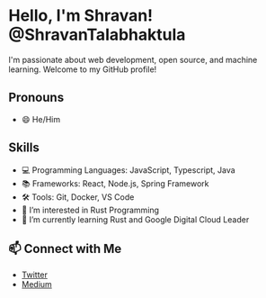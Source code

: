# Hello, I'm Shravan! @ShravanTalabhaktula
I'm passionate about web development, open source, and machine learning. Welcome to my GitHub profile!

## Pronouns
- 😄 He/Him

## Skills
- 💻 Programming Languages: JavaScript, Typescript, Java
- 📚 Frameworks: React, Node.js, Spring Framework
- 🛠️ Tools: Git, Docker, VS Code
- 👀 I’m interested in Rust Programming
- 🌱 I’m currently learning Rust and Google Digital Cloud Leader

## 📫 Connect with Me
- [Twitter](https://x.com/iamshr4n)
- [Medium](https://tshravan2012.medium.com/)
